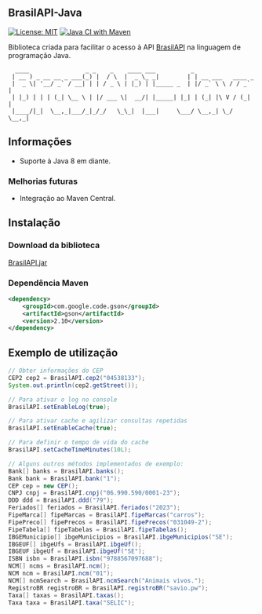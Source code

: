 ## BrasilAPI-Java
[![License: MIT](https://img.shields.io/badge/License-MIT-green.svg)](https://opensource.org/licenses/MIT)
[![Java CI with Maven](https://github.com/SavioAndres/BrasilAPI-Java/actions/workflows/maven.yml/badge.svg)](https://github.com/SavioAndres/BrasilAPI-Java/actions/workflows/maven.yml)

Biblioteca criada para facilitar o acesso à API [BrasilAPI](https://github.com/BrasilAPI/BrasilAPI) na linguagem de programação Java.

```
  ____                _ _    _    ____ ___          _                  
 | __ ) _ __ __ _ ___(_) |  / \  |  _ \_ _|        | | __ ___   ____ _ 
 |  _ \| '__/ _` / __| | | / _ \ | |_) | |_____ _  | |/ _` \ \ / / _` |
 | |_) | | | (_| \__ \ | |/ ___ \|  __/| |_____| |_| | (_| |\ V / (_| |
 |____/|_|  \__,_|___/_|_/_/   \_\_|  |___|     \___/ \__,_| \_/ \__,_|
```

## Informações
- Suporte à Java 8 em diante.

### Melhorias futuras
- Integração ao Maven Central.

## Instalação
### Download da biblioteca
<a href="https://github.com/SavioAndres/BrasilAPI-Java/releases/download/v1.0.0/BrasilAPI.jar">BrasilAPI.jar</a>

### Dependência Maven
```xml
<dependency>
    <groupId>com.google.code.gson</groupId>
    <artifactId>gson</artifactId>
    <version>2.10</version>
</dependency>
```

## Exemplo de utilização
```java
// Obter informações do CEP
CEP2 cep2 = BrasilAPI.cep2("04538133");
System.out.println(cep2.getStreet());

// Para ativar o log no console
BrasilAPI.setEnableLog(true);

// Para ativar cache e agilizar consultas repetidas
BrasilAPI.setEnableCache(true);

// Para definir o tempo de vida do cache
BrasilAPI.setCacheTimeMinutes(10L);

// Alguns outros métodos implementados de exemplo:
Bank[] banks = BrasilAPI.banks();
Bank bank = BrasilAPI.bank("1");
CEP cep = new CEP();
CNPJ cnpj = BrasilAPI.cnpj("06.990.590/0001-23");
DDD ddd = BrasilAPI.ddd("79");
Feriados[] feriados = BrasilAPI.feriados("2023");
FipeMarca[] fipeMarcas = BrasilAPI.fipeMarcas("carros");
FipePreco[] fipePrecos = BrasilAPI.fipePrecos("031049-2");
FipeTabela[] fipeTabelas = BrasilAPI.fipeTabelas();
IBGEMunicipio[] ibgeMunicipios = BrasilAPI.ibgeMunicipios("SE");
IBGEUF[] ibgeUfs = BrasilAPI.ibgeUf();
IBGEUF ibgeUf = BrasilAPI.ibgeUf("SE");
ISBN isbn = BrasilAPI.isbn("9788567097688");
NCM[] ncms = BrasilAPI.ncm();
NCM ncm = BrasilAPI.ncm("01");
NCM[] ncmSearch = BrasilAPI.ncmSearch("Animais vivos.");
RegistroBR registroBR = BrasilAPI.registroBR("savio.pw");
Taxa[] taxas = BrasilAPI.taxas();
Taxa taxa = BrasilAPI.taxa("SELIC");

```
